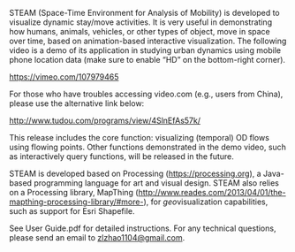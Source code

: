 STEAM (Space-Time Environment for Analysis of Mobility) is developed to visualize dynamic stay/move activities.  It is very useful in demonstrating how humans, animals, vehicles, or other types of object, move in space over time, based on animation-based interactive visualization.  The following video is a demo of its application in studying urban dynamics using mobile phone location data (make sure to enable “HD” on the bottom-right corner).

https://vimeo.com/107979465

For those who have troubles accessing video.com (e.g., users from China), please use the alternative link below:

http://www.tudou.com/programs/view/4SlnEfAs57k/

This release includes the core function: visualizing (temporal) OD flows using flowing points.  Other functions demonstrated in the demo video, such as interactively query functions, will be released in the future.

STEAM is developed based on Processing (https://processing.org), a Java-based programming language for art and visual design.  STEAM also relies on a Processing library, MapThing (http://www.reades.com/2013/04/01/the-mapthing-processing-library/#more-), for *geo*visualization capabilities, such as support for Esri Shapefile.

See User Guide.pdf for detailed instructions.  For any technical questions, please send an email to zlzhao1104@gmail.com.
